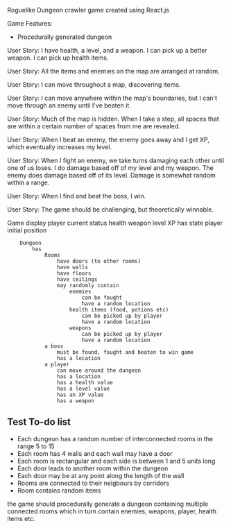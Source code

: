 Roguelike Dungeon crawler game created using React.js

Game Features:
- Procedurally generated dungeon

User Story: I have health, a level, and a weapon. I can pick up a better weapon. I can pick up health items.

User Story: All the items and enemies on the map are arranged at random.

User Story: I can move throughout a map, discovering items.

User Story: I can move anywhere within the map's boundaries, but I can't move through an enemy until I've beaten it.

User Story: Much of the map is hidden. When I take a step, all spaces that are within a certain number of spaces from me are revealed.

User Story: When I beat an enemy, the enemy goes away and I get XP, which eventually increases my level.

User Story: When I fight an enemy, we take turns damaging each other until one of us loses. I do damage based off of my level and my weapon. The enemy does damage based off of its level. Damage is somewhat random within a range.

User Story: When I find and beat the boss, I win.

User Story: The game should be challenging, but theoretically winnable.

Game
    display player current status
        health
        weapon
        level
        XP
    has
        state
            player initial position

        Dungeon
            has 
                Rooms
                    have doors (to other rooms) 
                    have walls
                    have floors
                    have ceilings
                    may randomly contain 
                        enemies
                            can be fought
                            have a random location
                        health items (food, potions etc)
                            can be picked up by player 
                            have a random location        
                        weapons
                            can be picked up by player
                            have a random location
                a boss
                    must be found, fought and beaten to win game
                    has a location
                a player
                    can move around the dungeon
                    has a location
                    has a health value
                    has a level value
                    has an XP value
                    has a weapon

## Test To-do list
- Each dungeon has a random number of interconnected rooms in the range 5 to 15
- Each room has 4 walls and each wall may have a door
- Each room is rectangular and each side is between 1 and 5 units long
- Each door leads to another room within the dungeon
- Each door may be at any point along the length of the wall
- Rooms are connected to their neigbours by corridors
- Room contains random items


the game should procedurally generate a dungeon 
containing multiple connected rooms which in turn contain enemies, weapons, player, health items etc.

